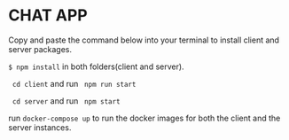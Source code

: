 # **CHAT APP**

Copy and paste the command below into your terminal to install client and server packages.

`$ npm install` in both folders(client and server).

` cd client` and run ` npm run start`

` cd server` and run ` npm start`

run `docker-compose up` to run the docker images for both the client and the server instances.
